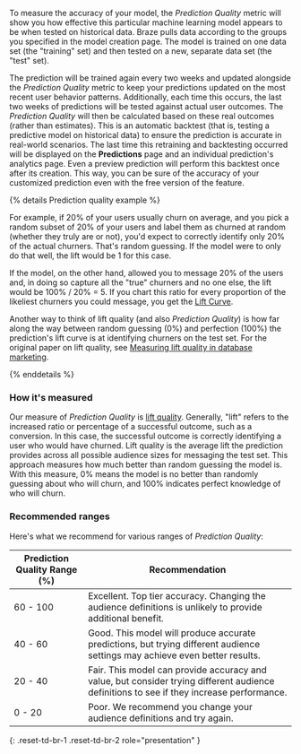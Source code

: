 To measure the accuracy of your model, the _Prediction Quality_ metric will show you how effective this particular machine learning model appears to be when tested on historical data. Braze pulls data according to the groups you specified in the model creation page. The model is trained on one data set (the "training" set) and then tested on a new, separate data set (the "test" set).

The prediction will be trained again every two weeks and updated alongside the _Prediction Quality_ metric to keep your predictions updated on the most recent user behavior patterns. Additionally, each time this occurs, the last two weeks of predictions will be tested against actual user outcomes. The _Prediction Quality_ will then be calculated based on these real outcomes (rather than estimates). This is an automatic backtest (that is, testing a predictive model on historical data) to ensure the prediction is accurate in real-world scenarios. The last time this retraining and backtesting occurred will be displayed on the **Predictions** page and an individual prediction's analytics page. Even a preview prediction will perform this backtest once after its creation. This way, you can be sure of the accuracy of your customized prediction even with the free version of the feature.

{% details Prediction quality example %}

For example, if 20% of your users usually churn on average, and you pick a random subset of 20% of your users and label them as churned at random (whether they truly are or not), you'd expect to correctly identify only 20% of the actual churners. That's random guessing. If the model were to only do that well, the lift would be 1 for this case.

If the model, on the other hand, allowed you to message 20% of the users and, in doing so capture all the "true" churners and no one else, the lift would be 100% / 20% = 5. If you chart this ratio for every proportion of the likeliest churners you could message, you get the [Lift Curve](https://en.wikipedia.org/wiki/Lift_(data_mining)). 

Another way to think of lift quality (and also _Prediction Quality_) is how far along the way between random guessing (0%) and perfection (100%) the prediction's lift curve is at identifying churners on the test set. For the original paper on lift quality, see [Measuring lift quality in database marketing](https://dl.acm.org/doi/10.1145/380995.381018).

{% enddetails %}

### How it's measured

Our measure of _Prediction Quality_ is [lift quality](https://dl.acm.org/doi/10.1145/380995.381018). Generally, "lift" refers to the increased ratio or percentage of a successful outcome, such as a conversion. In this case, the successful outcome is correctly identifying a user who would have churned. Lift quality is the average lift the prediction provides across all possible audience sizes for messaging the test set. This approach measures how much better than random guessing the model is. With this measure, 0% means the model is no better than randomly guessing about who will churn, and 100% indicates perfect knowledge of who will churn.

### Recommended ranges

Here's what we recommend for various ranges of _Prediction Quality_:

| Prediction Quality Range (%) | Recommendation |
| ---------------------- | -------------- |
| 60 - 100 | Excellent. Top tier accuracy. Changing the audience definitions is unlikely to provide additional benefit. |
| 40 - 60 | Good. This model will produce accurate predictions, but trying different audience settings may achieve even better results. |
| 20 - 40| Fair. This model can provide accuracy and value, but consider trying different audience definitions to see if they increase performance. |
| 0 - 20 | Poor. We recommend you change your audience definitions and try again. |
{: .reset-td-br-1 .reset-td-br-2 role="presentation" }
